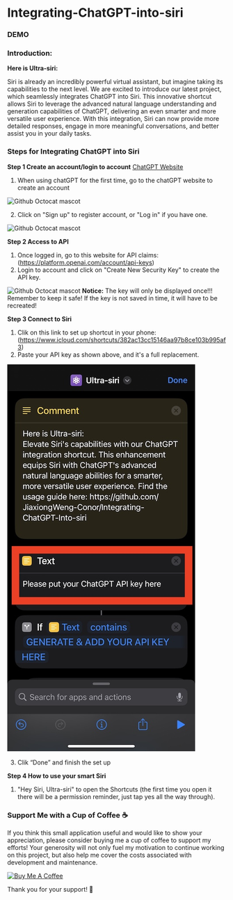 # Integrating-ChatGPT-into-siri

### DEMO


### Introduction:

**Here is Ultra-siri:**

Siri is already an incredibly powerful virtual assistant, but imagine taking its capabilities to the next level. We are excited to introduce our latest project, which seamlessly integrates ChatGPT into Siri. This innovative shortcut allows Siri to leverage the advanced natural language understanding and generation capabilities of ChatGPT, delivering an even smarter and more versatile user experience. With this integration, Siri can now provide more detailed responses, engage in more meaningful conversations, and better assist you in your daily tasks.

### Steps for Integrating ChatGPT into Siri

**Step 1 Create an account/login to account** [ChatGPT Website](https://chat.openai.com/auth/login)
1. When using chatGPT for the first time, go to the chatGPT website to create an account

![Github Octocat mascot](https://github.com/JiaxiongWeng-Conor/Integrating-ChatGPT-to-siri/blob/f1d2e83ecaab9697e5c99dbefbf21963fa44e586/Image/WX20230324-143335.png)

2. Click on "Sign up" to register account, or "Log in" if you have one.

![Github Octocat mascot](https://github.com/JiaxiongWeng-Conor/Integrating-ChatGPT-to-siri/blob/f1d2e83ecaab9697e5c99dbefbf21963fa44e586/Image/WX20230324-143253.png)

**Step 2 Access to API**
1. Once logged in, go to this website for API claims:(https://platform.openai.com/account/api-keys)
2. Login to account and click on "Create New Security Key" to create the API key.

![Github Octocat mascot](https://github.com/JiaxiongWeng-Conor/Integrating-ChatGPT-to-siri/blob/4adb3d68c622b29b0963f103fb00953b836b82b0/Image/WX20230324-144724.png)
**Notice:** The key will only be displayed once!!! Remember to keep it safe! If the key is not saved in time, it will have to be recreated!

**Step 3 Connect to Siri**
1. Clik on this link to set up shortcut in your phone:(https://www.icloud.com/shortcuts/382ac13cc15146aa97b8ce103b995af3)
2. Paste your API key as shown above, and it's a full replacement.

![Github Octocat mascot](https://github.com/JiaxiongWeng-Conor/Integrating-ChatGPT-Into-siri/blob/2a5db159f8ff81e9dc491197b6602b50e2c4fdc7/Image/IMG_6267.jpg)

3. Clik “Done” and finish the set up

**Step 4 How to use your smart Siri**

1. "Hey Siri, Ultra-siri" to open the Shortcuts (the first time you open it there will be a permission reminder, just tap yes all the way through).

### Support Me with a Cup of Coffee ☕
If you think this small application useful and would like to show your appreciation, please consider buying me a cup of coffee to support my efforts! Your generosity will not only fuel my motivation to continue working on this project, but also help me cover the costs associated with development and maintenance.

<a href="https://www.buymeacoffee.com/jw7468f" target="_blank"><img src="https://cdn.buymeacoffee.com/buttons/v2/default-yellow.png" alt="Buy Me A Coffee" height="41" width="174"></a>

Thank you for your support! 🙏 
